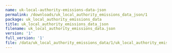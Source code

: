 ```yaml
---
name: uk-local-authority-emissions-data-json
permalink: /downloads/uk_local_authority_emissions_data_json/1
package: uk_local_authority_emissions_data
title: uk_local_authority_emissions_data_json
filename: uk_local_authority_emissions_data.json
version: '1'
full_version: '1'
file: /data/uk_local_authority_emissions_data/1/uk_local_authority_emissions_data.json
---
```

